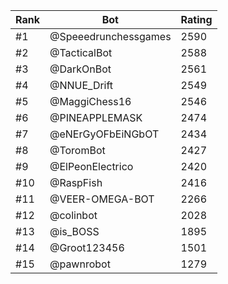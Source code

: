 Rank|Bot|Rating
---|---|---
#1|@Speeedrunchessgames|2590
#2|@TacticalBot|2588
#3|@DarkOnBot|2561
#4|@NNUE_Drift|2549
#5|@MaggiChess16|2546
#6|@PINEAPPLEMASK|2474
#7|@eNErGyOFbEiNGbOT|2434
#8|@ToromBot|2427
#9|@ElPeonElectrico|2420
#10|@RaspFish|2416
#11|@VEER-OMEGA-BOT|2266
#12|@colinbot|2028
#13|@is_BOSS|1895
#14|@Groot123456|1501
#15|@pawnrobot|1279
